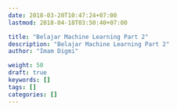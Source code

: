 ```yaml
---
date: 2018-03-20T10:47:24+07:00
lastmod: 2018-04-18T03:50:40+07:00

title: "Belajar Machine Learning Part 2"
description: "Belajar Machine Learning Part 2"
author: "Imam Digmi"

weight: 50
draft: true
keywords: []
tags: []
categories: []
---
```


<!--more-->
